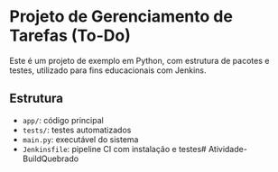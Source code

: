 # Projeto de Gerenciamento de Tarefas (To-Do)

Este é um projeto de exemplo em Python, com estrutura de pacotes e testes, utilizado para fins educacionais com Jenkins.

## Estrutura

- `app/`: código principal
- `tests/`: testes automatizados
- `main.py`: executável do sistema
- `Jenkinsfile`: pipeline CI com instalação e testes#   A t i v i d a d e - B u i l d Q u e b r a d o  
 